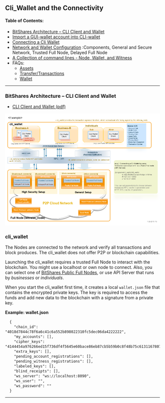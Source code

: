 ## Cli_Wallet and the Connectivity

#### Table of Contents:
- [BitShares Architecture – CLI Client and Wallet](#bitshares-architecture--cli-client-and-wallet)
- [Import a GUI-wallet account into CLI-wallet](../wallet/import_account.md#how-to-import-a-gui-wallet-account-into-cli-wallet)
- [Connecting a Cli Wallet](../wallet/cli_wallet.md#connecting-a-cli-wallet)
- [Network and Wallet Configuration](../wallet/wallet_network.md#network-and-wallet-configuration) 
 :Components, General and Secure Network, Trusted Full Node, Delayed Full Node
- [A Collection of command lines - Node, Wallet, and Witness](../wallet/node_wallet_witness.md#a-collection-of-command-lines---node-wallet-and-witness) 
- FAQs: 
  - [Assets](../tutorials/FAQ.md#assets)
  - [Transfer/Transactions](../tutorials/FAQ.md#transfer--transactions)
  - [Wallet](../tutorials/FAQ.md#wallet--cli-wallet)


***

### BitShares Architecture – CLI Client and Wallet
- [CLI Client and Wallet (pdf)](../knowledge_base/shared_files/BitShares_Architecture-V3.pdf) 

![BitShares Architecture1 ](../../core/imgs/structure/bitshares-architecture-clinotop.png)

### cli_wallet

The Nodes are connected to the network and verify all transactions and block produces. The cli_wallet does not offer P2P or blockchain capabilities.  

Launching the cli_wallet requires a trusted Full Node to interact with the blockchain. You might use a localhost or own node to connect. Also, you can select one of [BitShares Public Full Nodes](https://github.com/bitshares/bitshares-ui/blob/staging/app/api/apiConfig.js#L67), or use API Server that runs by _businesses_ or _individuals_.

When you start the cli_wallet first time, it creates a local `wallet.json` file that contains the encrypted private keys. The key is required to access the funds and add new data to the blockchain with a signature from a private key.

**Example: wallet.json**

      {
        "chain_id": "4018d7844c78f6a6c41c6a552b898022310fc5dec06da4222222",
        "my_accounts": [],
        "cipher_keys": "4144454a976266ed15f736df4f5645e60bace86eb87cb5b59b0c8f48b75c6131167807c403a56060528b7dae993de667736d5ab9ef1f60fb340c4aa70437ec7a2534bbdab051b9d2d1871111111",
        "extra_keys": [],
        "pending_account_registrations": [],
        "pending_witness_registrations": [],
        "labeled_keys": [],
        "blind_receipts": [],
        "ws_server": "ws://localhost:8090",
        "ws_user": "",
        "ws_password": ""
      }

***


